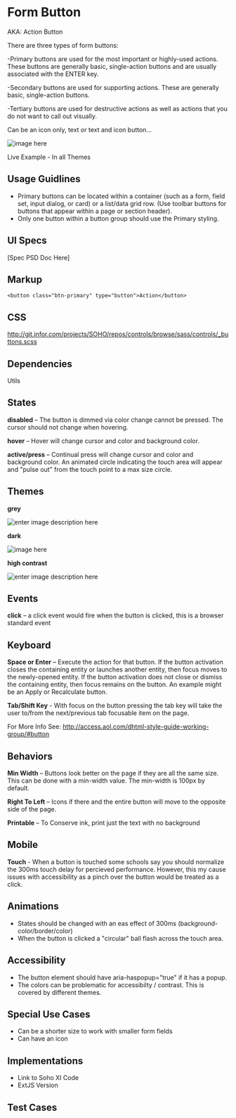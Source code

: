 # Form Button

AKA: Action Button

There are three types of form buttons:

  -Primary buttons are used for the most important or highly-used actions. These buttons are generally basic, single-action buttons and are usually associated with the ENTER key.

  -Secondary buttons are used for supporting actions. These are generally basic, single-action buttons.

  -Tertiary buttons are used for destructive actions as well as actions that you do not want to call out visually.

Can be an icon only, text or text and icon button...


![image here](http://git.infor.com/projects/SOHO/repos/controls/browse/specs/images/menubutton-darkui.png?at=ad9c7ab8492e24e1ff4d3c98908e7a8a14eef8f3&raw)

Live Example - In all Themes

## Usage Guidlines

- Primary buttons can be located within a container (such as a form, field set, input dialog, or card) or a list/data grid row. (Use toolbar buttons for buttons that appear within a page or section header).
- Only one button within a button group should use the Primary styling.

## UI Specs

[Spec PSD Doc Here]


## Markup

    <button class="btn-primary" type="button">Action</button>

## CSS

http://git.infor.com/projects/SOHO/repos/controls/browse/sass/controls/_buttons.scss

## Dependencies

Utils

## States

**disabled** – The button is dimmed via color change cannot be pressed. The cursor should not change when hovering.

**hover** – Hover will change cursor and color and background color.

**active/press** – Continual press will change cursor and color and background color. An animated circle indicating the touch area will appear and "pulse out" from the touch point to a max size circle.

## Themes

**grey**

![enter image description here](http://git.infor.com/projects/SOHO/repos/controls/browse/specs/images/menubutton-normal.png?at=ad9c7ab8492e24e1ff4d3c98908e7a8a14eef8f3&raw)

**dark**

![image here](http://git.infor.com/projects/SOHO/repos/controls/browse/specs/images/menubutton-darkui.png?at=ad9c7ab8492e24e1ff4d3c98908e7a8a14eef8f3&raw)

**high contrast**

![enter image description here](http://git.infor.com/projects/SOHO/repos/controls/browse/specs/images/menubutton-highcontrast.png?at=ad9c7ab8492e24e1ff4d3c98908e7a8a14eef8f3&raw)

## Events

**click** – a click event would fire when the button is clicked, this is a browser standard event

## Keyboard

**Space or Enter** – Execute the action for that button. If the button activation closes the containing entity or launches another entity, then focus moves to the newly-opened entity. If the button activation does not close or dismiss the containing entity, then focus remains on the button. An example might be an Apply or Recalculate button.

**Tab/Shift Key** - With focus on the button pressing the tab key will take the user to/from the next/previous tab focusable item on the page.

For More Info See:
http://access.aol.com/dhtml-style-guide-working-group/#button

## Behaviors

**Min Width** – Buttons look better on the page if they are all the same size. This can be done with a min-width value. The min-width is 100px by default.

**Right To Left** – Icons if there and the entire button will move to the opposite side of the page.

**Printable** – To Conserve ink, print just the text with no background

## Mobile

**Touch** - When a button is touched some schools say you should normalize the 300ms touch delay for percieved performance. However, this my cause issues with accessibility as a pinch over the button would be treated as a click.

## Animations

 - States should be changed with an eas effect of 300ms (background-color/border/color)
 - When the button is clicked a "circular" ball flash across the touch area.

## Accessibility

 - The button element should have aria-haspopup="true" if it has a popup.
 - The colors can be problematic for accessibilty / contrast. This is covered by different themes.

## Special Use Cases

 - Can be a shorter size to work with smaller form fields
 - Can have an icon

## Implementations

- Link to Soho XI Code
- ExtJS Version

## Test Cases
